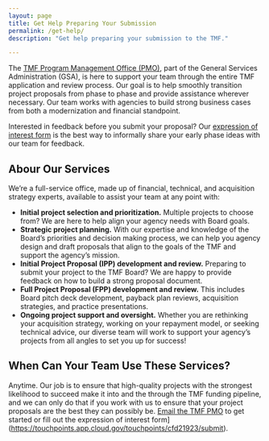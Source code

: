 ```yaml
---
layout: page
title: Get Help Preparing Your Submission
permalink: /get-help/
description: "Get help preparing your submission to the TMF."

---
```


The [TMF Program Management Office (PMO)](mailto:tmf@gsa.gov), part of the General Services Administration (GSA), is here to support your team through the entire TMF application and review process. Our goal is to help smoothly transition project proposals from phase to phase and provide assistance wherever necessary. Our team works with agencies to build strong business cases from both a modernization and financial standpoint.

Interested in feedback before you submit your proposal? Our [expression of interest form](https://touchpoints.app.cloud.gov/touchpoints/cfd21923/submit) is the best way to informally share your early phase ideas with our team for feedback.

## Abour Our Services
We’re a full-service office, made up of financial, technical, and acquisition strategy experts, available to assist your team at any point with:

- **Initial project selection and prioritization.** Multiple projects to choose from? We are here to help align your agency needs with Board goals.
- **Strategic project planning.** With our expertise and knowledge of the Board’s priorities and decision making process, we can help you agency design and draft proposals that align to the goals of the TMF and support the agency’s mission.
- **Initial Project Proposal (IPP) development and review.** Preparing to submit your project to the TMF Board? We are happy to provide feedback on how to build a strong proposal document.
- **Full Project Proposal (FPP) development and review.** This includes Board pitch deck development, payback plan reviews, acquisition strategies, and practice presentations.
- **Ongoing project support and oversight.** Whether you are rethinking your acquisition strategy, working on your repayment model, or seeking technical advice, our diverse team will work to support your agency’s projects from all angles to set you up for success!

## When Can Your Team Use These Services? 
Anytime. Our job is to ensure that high-quality projects with the strongest likelihood to succeed make it into and the through the TMF funding pipeline, and we can only do that if you work with us to ensure that your project proposals are the best they can possibly be. [Email the TMF PMO](mailto:tmf@gsa.gov) to get started or fill out the expression of interest form](https://touchpoints.app.cloud.gov/touchpoints/cfd21923/submit). 

